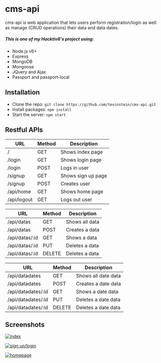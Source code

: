 # cms-api

cms-api is web application that lets users perform registration/login as well as manage (CRUD operations) their data and data dates. 

##### This is one of my Hacktiv8's project using:
- Node.js v6+
- Express
- MongoDB
- Mongoose
- JQuery and Ajax
- Passport and passport-local

## Installation
- Clone the repo: `git clone https://github.com/tevinstein/cms-api.git`
- Install packages: `npm install`
- Start the server: `npm start`

## Restful APIs

| URL       | Method | Description     |
|-----------|--------|-----------------|
| / | GET | Shows index page  |
| /login    | GET    | Shows login page |
| /login     | POST   | Logs in user |
| /signup | GET    | Shows sign up page  |
| /signup | POST | Creates user |
| /api/home | GET | Shows home page |
| /api/logout | GET | Logs out user  |

| URL       | Method | Description     |
|-----------|--------|-----------------|
| /api/datas    | GET    | Shows all data |
| /api/datas     | POST   | Creates a data  |
| /api/datas/:id | GET    | Shows a data    |
| /api/datas/:id | PUT | Deletes a data  |
| /api/datas/:id | DELETE | Deletes a data  |

| URL       | Method | Description     |
|-----------|--------|-----------------|
| /api/datadates    | GET    | Shows all date data |
| /api/datadates     | POST   | Creates a date data  |
| /api/datadates/:id | GET    | Shows a date data    |
| /api/datadates/:id | PUT | Deletes a date data  |
| /api/datadates/:id | DELETE | Deletes a date data  |

## Screenshots

[![index](http://i.imgur.com/yHt3xcw.png "index")](http://i.imgur.com/yHt3xcw.png "index")

[![sign up/login](http://i.imgur.com/Xp57G1i.png "sign up/login")](http://i.imgur.com/Xp57G1i.png "sign up/login")

[![homepage](http://i.imgur.com/hlZhQMv.png "homepage")](http://i.imgur.com/hlZhQMv.png "homepage")